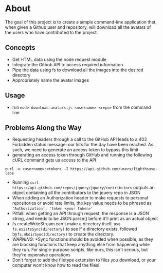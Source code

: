 # About

The goal of this project is to create a simple command-line application that, when given a Github user and repository, will download all the avatars of the users who have contributed to the project.

## Concepts
* Get HTML data using the node request module
* Integrate the Github API to access required information
* Pipe the data using fs to download all the images into the desired directory
* Appropriately name the avatar images

## Usage
* run `node download-avatars.js <username> <repo>` from the command line

## Problems Along the Way
* Requesting headers through a call to the GitHub API leads to a 403 Forbidden status message: our hits for the day have been reached. As such, we need to generate an access token to bypass this limit
 * generating an access token through GitHub and running the following cURL command gets us access to the API

 `curl -u <username>:<token> -I https://api.github.com/users/lighthouse-labs`

* Running `curl https://api.github.com/repos/jquery/jquery/contributors` outputs an object containing all the contributors to the jquery repo in JSON
* When adding an Authorization header to make requests to personal repositories or avoid rate limits, the key value needs to be phrased as `'Authorization': 'token <your token>'`
* Pitfall: when getting an API through request, the response is a JSON string, and needs to be JSON.parse() before it'll print as an actual object
* fs.createWriteStream can't make a directory itself. `use fs.existsSync(directory)` to see if a directory exists, followed by`fs.mkdirSync(directory)` to create the directory.
 * *_WARNING_*:   \*Sync functions should be avoided when possible, as they are blocking functions that keep anything else from happening while they run. For single-purpose scripts, like ours, this isn't serious, but they're expensive operations
* Don't forget to add the filetype extension to files you download, or your computer won't know how to read the files!
